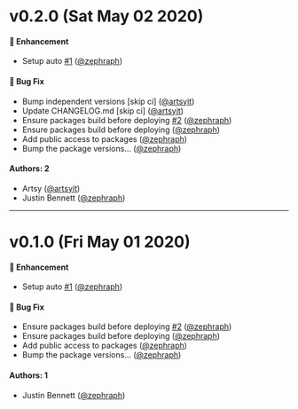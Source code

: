 # v0.2.0 (Sat May 02 2020)

#### 🚀  Enhancement

- Setup auto [#1](https://github.com/artsy/next/pull/1) ([@zephraph](https://github.com/zephraph))

#### 🐛  Bug Fix

- Bump independent versions \[skip ci\] ([@artsyit](https://github.com/artsyit))
- Update CHANGELOG.md \[skip ci\] ([@artsyit](https://github.com/artsyit))
- Ensure packages build before deploying [#2](https://github.com/artsy/next/pull/2) ([@zephraph](https://github.com/zephraph))
- Ensure packages build before deploying ([@zephraph](https://github.com/zephraph))
- Add public access to packages ([@zephraph](https://github.com/zephraph))
- Bump the package versions... ([@zephraph](https://github.com/zephraph))

#### Authors: 2

- Artsy ([@artsyit](https://github.com/artsyit))
- Justin Bennett ([@zephraph](https://github.com/zephraph))

---

# v0.1.0 (Fri May 01 2020)

#### 🚀  Enhancement

- Setup auto [#1](https://github.com/artsy/next/pull/1) ([@zephraph](https://github.com/zephraph))

#### 🐛  Bug Fix

- Ensure packages build before deploying [#2](https://github.com/artsy/next/pull/2) ([@zephraph](https://github.com/zephraph))
- Ensure packages build before deploying ([@zephraph](https://github.com/zephraph))
- Add public access to packages ([@zephraph](https://github.com/zephraph))
- Bump the package versions... ([@zephraph](https://github.com/zephraph))

#### Authors: 1

- Justin Bennett ([@zephraph](https://github.com/zephraph))